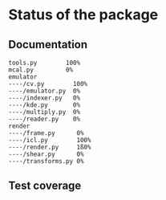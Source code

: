 # Status of the package


## Documentation

    tools.py        100%
    mcal.py         0%
    emulator
    ----/cv.py        100%
    ----/emulator.py  0%
    ----/indexer.py   0%
    ----/kde.py       0%
    ----/multiply.py  0%
    ----/reader.py    0%
    render
    ----/frame.py      0%
    ----/icl.py        100%
    ----/render.py     1ß0%
    ----/shear.py      0%
    ----/transforms.py 0%



## Test coverage
